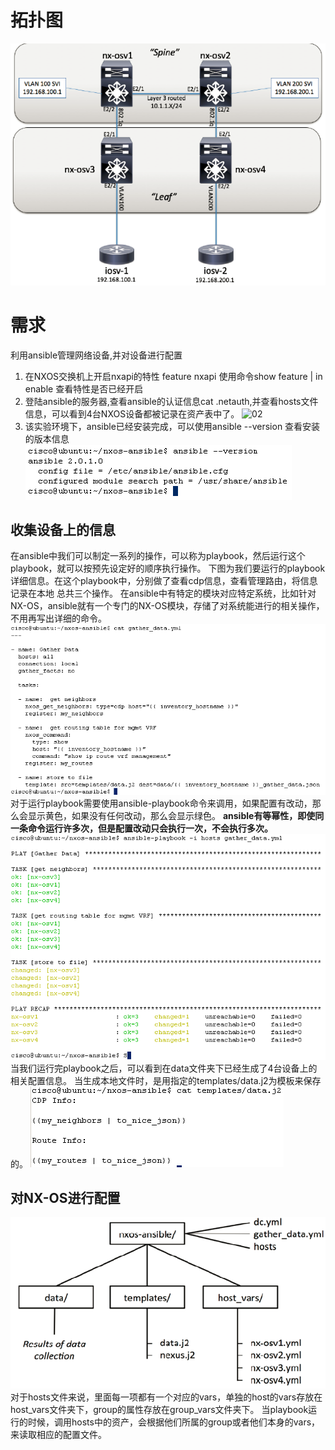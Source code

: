 # 拓扑图
![01](/images/ansible-on-nexus-1.PNG)
# 需求
利用ansible管理网络设备,并对设备进行配置
1. 在NXOS交换机上开启nxapi的特性 feature nxapi
使用命令show feature | in enable 查看特性是否已经开启
2. 登陆ansible的服务器,查看ansible的认证信息cat .netauth,并查看hosts文件信息，可以看到4台NXOS设备都被记录在资产表中了。
![02](./inventory.PNG)
3. 该实验环境下，ansible已经安装完成，可以使用ansible --version 查看安装的版本信息
![03](/images/ansible-version.PNG)
## 收集设备上的信息
在ansible中我们可以制定一系列的操作，可以称为playbook，然后运行这个playbook，就可以按预先设定好的顺序执行操作。
下图为我们要运行的playbook详细信息。在这个playbook中，分别做了查看cdp信息，查看管理路由，将信息记录在本地 总共三个操作。
在ansible中有特定的模块对应特定系统，比如针对NX-OS，ansible就有一个专门的NX-OS模块，存储了对系统能进行的相关操作，不用再写出详细的命令。
![04](/images/gather-data-yml.PNG)
对于运行playbook需要使用ansible-playbook命令来调用，如果配置有改动，那么会显示黄色，如果没有任何改动，那么会显示绿色。
__ansible有等幂性，即使同一条命令运行许多次，但是配置改动只会执行一次，不会执行多次。__
![05](/images/playbook-process.PNG)
当我们运行完playbook之后，可以看到在data文件夹下已经生成了4台设备上的相关配置信息。
当生成本地文件时，是用指定的templates/data.j2为模板来保存的。
![06](/images/templates.PNG)
## 对NX-OS进行配置
![07](/images/structure.PNG)
对于hosts文件来说，里面每一项都有一个对应的vars，单独的host的vars存放在host_vars文件夹下，group的属性存放在group_vars文件夹下。
当playbook运行的时候，调用hosts中的资产，会根据他们所属的group或者他们本身的vars，来读取相应的配置文件。
